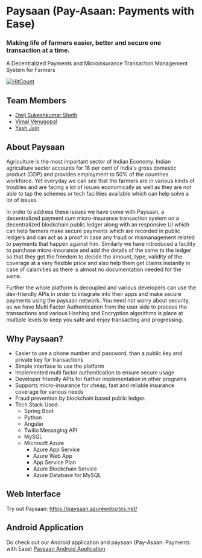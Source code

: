 # Paysaan (Pay-Asaan: Payments with Ease)
### Making life of farmers easier, better and secure one transaction at a time.
A Decentralized Payments and Microinsurance Transaction Management System for Farmers

[![HitCount](http://hits.dwyl.com/dwij2812/paysaan.svg)](http://hits.dwyl.com/dwij2812/paysaan)

## Team Members
- [Dwij Sukeshkumar Sheth](https://github.com/dwij2812 "Dwij's GitHub Profile")
- [Vimal Venugopal](https://github.com/thevimal98 "Vimal's GitHub Profile")
- [Yash Jain](https://github.com/yashjainhsr "Yash's GitHub Profile")

## About Paysaan
Agriculture is the most important sector of Indian Economy. Indian agriculture sector accounts for 18 per cent of India's gross domestic product (GDP) and provides employment to 50% of the countries workforce. Yet everyday we can see that the farmers are in various kinds of troubles and are facing a lot of issues economically as well as they are not able to tap the schemes or tech facilities available which can help solve a lot of issues.

In order to address these issues we have come with Paysaan, a decentralized payment cum micro-insurance transaction system on a decentralized blockchain public ledger along with an responsive UI which can help farmers make secure payments which are recorded in public ledgers and can act as a proof in case any fraud or mismanagement related to payments that happen against him. Similarly we have introduced a facility to purchase micro-insurance and add the details of the same to the ledger so that they get the freedom to decide the amount, type, validity of the coverage at a very flexible price and also help them get claims instantly in case of calamities as there is almost no documentation needed for the same.

Further the whole platform is decoupled and various developers can use the dev-friendly APIs in order to integrate into their apps and make secure payments using the paysaan network. You need not worry about security, as we have Multi Factor Authentication from the user side to process the transactions and various Hashing and Encryption algorithms is place at multiple levels to keep you safe and enjoy transacting and progressing.

## Why Paysaan?
- Easier to use a phone number and password, than a public key and private key for transactions
- Simple interface to use the platform
- Implemented multi factor authentication to ensure secure usage
- Developer friendly APIs for further implementation in other programs 
- Supports micro-insurance for cheap, fast and reliable insurance coverage for various needs
- Fraud prevention by blockchain based public ledger.
- Tech Stack Used:
    - Spring Boot
    - Python
    - Angular
    - Twilio Messaging API
    - MySQL
    - Microsoft Azure
        - Azure App Service
        - Azure Web App
        - App Service Plan
        - Azure Blockchain Service
        - Azure Database for MySQL


## Web Interface
Try out Paysaan: https://paysaan.azurewebsites.net/

## Android Application
Do check out our Android application and paysaan (Pay-Asaan: Payments with Ease)
[Paysaan Android Application](https://github.com/dwij2812/paysaan/raw/master/Paysaan-APK.apk "Link to Paysaan Android Application")
